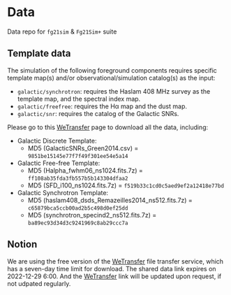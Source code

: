 # Data
Data repo for `fg21sim` & `Fg21Sim+` suite

## Template data

The simulation of the following foreground components requires specific
template map(s) and/or observational/simulation catalog(s) as the input:

* `galactic/synchrotron`:
  requires the Haslam 408 MHz survey as the template map, and the
  spectral index map.
* `galactic/freefree`:
  requires the Hα map and the dust map.
* `galactic/snr`:
  requires the catalog of the Galactic SNRs.
  
Please go to this [WeTransfer](https://we.tl/t-F2DYUyqNd9) page to download
all the data, including:
- Galactic Discrete Template:
  - MD5 (GalacticSNRs_Green2014.csv) = `9851be15145e77f7f49f301ee54e5a14`
- Galactic Free-free Template:
  - MD5 (Halpha_fwhm06_ns1024.fits.7z) = `ff108ab35fda3fb557b5b143304dfaa2`
  - MD5 (SFD_i100_ns1024.fits.7z) = `f519b33c1cd0c5aed9ef2a12418e77bd`
- Galactic Synchrotron Template:
  - MD5 (haslam408_dsds_Remazeilles2014_ns512.fits.7z) = `c65879bca5ccb00ad2b5c498d0ef25dd`
  - MD5 (synchrotron_specind2_ns512.fits.7z) = `ba89ec93d34d3c9241969c8ab29ccc7a`

## Notion
We are using the free version of the [WeTransfer](https://wetransfer.com/) file transfer 
service, which has a seven-day time limit for download.
The shared data link expires on 2022-12-29 6:00. And the [WeTransfer](https://wetransfer.com/) 
link will be updated upon request, if not udpated regularly.
